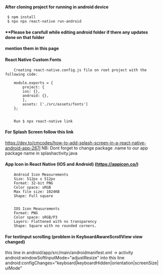 #### After cloning project for running in android device

     $ npm install 
     $ npx npx react-native run-android

#### **Please be carefull while editing android folder if there any updates done on that folder 
####    mention them in this page 

####  React Native Custom Fonts

        Creating react-native.config.js file on root project with the following code:

        module.exports = {
            project: {
            ios: {},
            android: {},
            },
            assets: ['./src/assets/fonts']
        };


        Run $ npx react-native link
        
####  For Splash Screen follow this link
  

   https://dev.to/cmcodes/how-to-add-splash-screen-in-a-react-native-android-app-287l
   NB: Dont forget to change package .name to our app package name in splashactivity.java



####  App Icon in React Native (IOS and Android) (https://appicon.co/)


        Android Icon Measurements
        Size: 512px x 512px
        Format: 32-bit PNG
        Color space: sRGB
        Max file size: 1024KB
        Shape: Full square


        IOS Icon Measurements
        Format: PNG
        Color space: sRGB/P3
        Layers: Flattened with no transparency
        Shape: Square with no rounded corners.

        
####  For textinput scrolling (problem in KeyboardAwareScrollView view changed)



  this line in android/app/src/main/androidmanifest.xml -> activity
        android:windowSoftInputMode="adjustResize" 
  into this line
        android:configChanges="keyboard|keyboardHidden|orientation|screenSize|uiMode"
        
